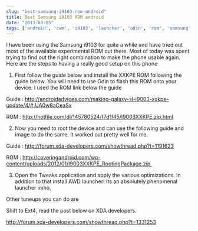 ```yaml
---
slug: "best-samsung-i9103-rom-android"
title: Best Samsung i9103 ROM android
date: "2013-03-05"
tags: ['android', 'cwm', 'i9103', 'launcher', 'odin', 'rom', 'samsung', 'xda']
---
```

I have been using the Samsung i9103 for quite a while and have tried out most of the available experimental ROM out there. Most of today was spent trying to find out the right combination to make the phone usable again. Here are the steps to having a really good setup on this phone

1. First follow the guide below and install the XXKPE ROM following the guide below. You will need to use Odin to flash this ROM onto your device. I used the ROM link below the guide

Guide : http://androidadvices.com/making-galaxy-sl-i9003-xxkpe-update/4/#.UA0w8aCeaSx

ROM : http://hotfile.com/dl/145780524/f7d1f45/I9003XXKPE.zip.html

2. Now you need to root the device and can use the following guide and image to do the same. It worked out pretty well for me.

Guide : http://forum.xda-developers.com/showthread.php?t=1191623

ROM : http://coveringandroid.com/wp-content/uploads/2012/01/I9003XXKPE_RootingPackage.zip 

3. Open the Tweaks application and apply the various optimizations. In addition to that install AWD launcher! Its an absolutely phenomenal launcher imho,

Other tuneups you can do are

Shift to Ext4, read the post below on XDA developers.

http://forum.xda-developers.com/showthread.php?t=1331253
